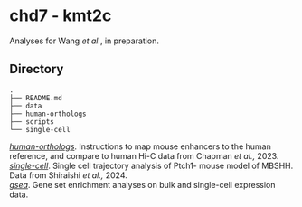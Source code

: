 # chd7 - kmt2c
Analyses for Wang *et al.*, in preparation.

## Directory
```
.
├── README.md
├── data
├── human-orthologs
├── scripts
└── single-cell
```
[*human-orthologs*](human-orthologs). Instructions to map mouse enhancers to the human reference, and compare to human Hi-C data from Chapman *et al.,* 2023.  
[*single-cell*](single-cell). Single cell trajectory analysis of Ptch1- mouse model of MBSHH. Data from Shiraishi *et al.,* 2024.  
[*gsea*](gsea). Gene set enrichment analyses on bulk and single-cell expression data.

